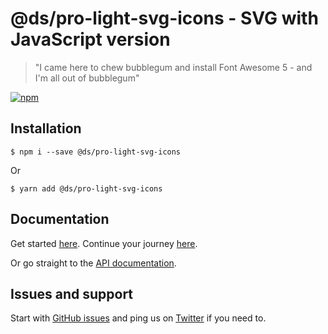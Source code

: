 # @ds/pro-light-svg-icons - SVG with JavaScript version

> "I came here to chew bubblegum and install Font Awesome 5 - and I'm all out of bubblegum"

[![npm](https://img.shields.io/npm/v/@ds/pro-light-svg-icons.svg?style=flat-square)](https://www.npmjs.com/package/@ds/pro-light-svg-icons)

## Installation

```
$ npm i --save @ds/pro-light-svg-icons
```

Or

```
$ yarn add @ds/pro-light-svg-icons
```

## Documentation

Get started [here](https://fontawesome.com/how-to-use/on-the-web/setup/getting-started). Continue your journey [here](https://fontawesome.com/how-to-use/on-the-web/advanced).

Or go straight to the [API documentation](https://fontawesome.com/how-to-use/with-the-api).

## Issues and support

Start with [GitHub issues](https://github.com/manysale/Font-Awesome/issues) and ping us on [Twitter](https://twitter.com/fontawesome) if you need to.
